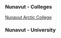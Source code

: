 ### Nunavut - Colleges

[Nunavut Arctic College](https://www.gov.nu.ca/public-jobs?og_group_ref_target_id%5B%5D=4531)

### Nunavut - University
